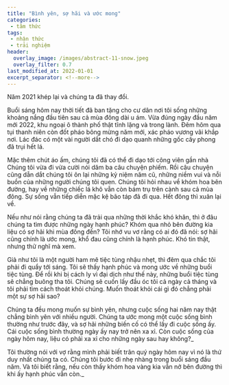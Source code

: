 ```yaml
---
title: "Bình yên, sợ hãi và ước mong"
categories:
 - tâm thức
tags:
 - nhận thức
 - trải nghiệm
header:
  overlay_image: /images/abstract-11-snow.jpeg
  overlay_filter: 0.7
last_modified_at: 2022-01-01
excerpt_separator: <!--more-->
---
```


Năm 2021 khép lại và chúng ta đã thay đổi.

<!--more-->

Buổi sáng hôm nay thời tiết đã ban tặng cho cư dân nơi tôi sống những khoảng nắng đầu tiên sau cả mùa đông dài u ám. Vừa đúng ngày đầu năm mới 2022, khu ngoại ô thành phố thật tĩnh lặng và trong lành. Đêm hôm qua tụi thanh niên còn đốt pháo bông mừng năm mới, xác pháo vương vãi khắp nơi. Lác đác có một vài người dắt chó đi dạo quanh những gốc cây phong đã trụi hết lá.

Mặc thêm chút áo ấm, chúng tôi đã có thể đi dạo tới công viên gần nhà Chúng tôi vừa đi vừa cười nói dăm ba câu chuyện phiếm. Rồi câu chuyện cũng dẫn dắt chúng tôi ôn lại những kỷ niệm năm cũ, những niềm vui và nỗi buồn của những người chúng tôi quen. Chúng tôi hỏi nhau về khóm hoa bên đường, hay về những chiếc lá khô vẫn còn bám trụ trên cành sau cả mùa đông. Sự sống vẫn tiếp diễn mặc kệ bão táp đã đi qua. Hết đông thì xuân lại về.

Nếu như nói rằng chúng ta đã trải qua những thời khắc khó khăn, thì ở đâu chúng ta tìm được những ngày hạnh phúc? Khóm qua nhỏ bên đường kia liệu có sợ hãi khi mùa đông đến? Tôi nhớ vu vơ rằng có ai đó đã nói: sợ hãi cũng chính là ước mong, khổ đau cũng chính là hạnh phúc. Khó tin thật, nhưng thử nghĩ mà xem.

Giả như tôi là một người ham mê tiệc tùng nhậu nhẹt, thì đêm qua chắc tôi phải đi quẩy tới sáng. Tôi sẽ thấy hạnh phúc và mong ước về những buổi tiệc tùng. Để rồi khi bị cách ly vì đại dịch như thế này, những buổi tiệc tùng sẽ chẳng buông tha tôi. Chúng sẽ cuốn lấy đầu óc tôi cả ngày cả tháng và tôi phải tìm cách thoát khỏi chúng. Muốn thoát khỏi cái gì đó chẳng phải một sự sợ hãi sao? 

Chúng ta đều mong muốn sự bình yên, nhưng cuộc sống hai năm nay thật chẳng bình yên với nhiều người. Chúng ta ước mong một cuộc sống bình thường như trước đây, và sợ hãi những biến cố có thể lấy đi cuộc sống ấy. Cái cuộc sống bình thường ngày ấy nay trở nên xa xỉ. Còn cuộc sống của ngày hôm nay, liệu có phải xa xỉ cho những ngày sau hay không?_

Tôi thường nói với vợ rằng mình phải biết trân quý ngày hôm nay vì nó là thứ duy nhất chúng ta có. Chúng tôi bước đi nhẹ nhàng trong buổi sáng đầu năm. Và tôi biết rằng, nếu còn thấy khóm hoa vàng kia vẫn nở bên đường thì khi ấy hạnh phúc vẫn còn._